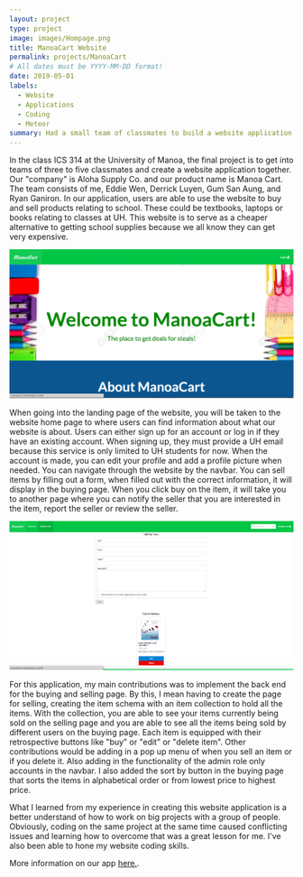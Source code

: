 ```yaml
---
layout: project
type: project
image: images/Hompage.png
title: ManoaCart Website
permalink: projects/ManoaCart
# All dates must be YYYY-MM-DD format!
date: 2019-05-01
labels:
  - Website
  - Applications
  - Coding
  - Meteor
summary: Had a small team of classmates to build a website application together as a final project in class. 
---
```


In the class ICS 314 at the University of Manoa, the final project is to get into teams of three to five classmates and create a website application together. Our "company" is Aloha Supply Co. and our product name is Manoa Cart. The team consists of me, Eddie Wen, Derrick Luyen, Gum San Aung, and Ryan Ganiron. In our application, users are able to use the website to buy and sell products relating to school. These could be textbooks, laptops or books relating to classes at UH. This website is to serve as a cheaper alternative to getting school supplies because we all know they can get very expensive. 

  <img class="ui center medium image" src="../images/Hompage.png">

When going into the landing page of the website, you will be taken to the website home page to where users can find information about what our website is about. Users can either sign up for an account or log in if they have an existing account. When signing up, they must provide a UH email because this service is only limited to UH students for now. When the account is made, you can edit your profile and add a profile picture when needed. You can navigate through the website by the navbar. You can sell items by filling out a form, when filled out with the correct information, it will display in the buying page. When you click buy on the item, it will take you to another page where you can notify the seller that you are interested in the item, report the seller or review the seller. 

  <img class="ui center medium image" src="../images/Sell.png">

For this application, my main contributions was to implement the back end for the buying and selling page. By this, I mean having to create the page for selling, creating the item schema with an item collection to hold all the items. With the collection, you are able to see your items currently being sold on the selling page and you are able to see all the items being sold by different users on the buying page. Each item is equipped with their retrospective buttons like "buy" or "edit" or "delete item". Other contributions would be adding in a pop up menu of when you sell an item or if you delete it. Also adding in the functionality of the admin role only accounts in the navbar. I also added the sort by button in the buying page that sorts the items in alphabetical order or from lowest price to highest price.  

What I learned from my experience in creating this website application is a better understand of how to work on big projects with a group of people. Obviously, coding on the same project at the same time caused conflicting issues and learning how to overcome that was a great lesson for me. I've also been able to hone my website coding skills.  

More information on our app [here.](https://aloha-supply-co.github.io/).

